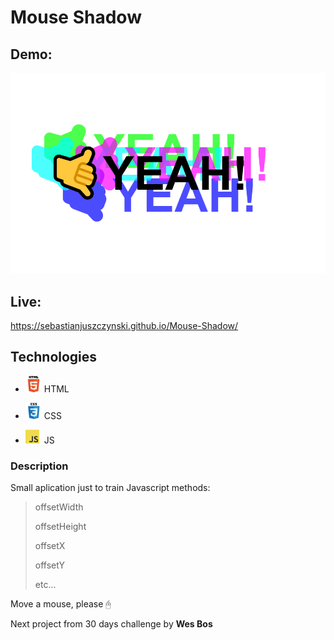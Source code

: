 # Mouse Shadow
## Demo:
![Demo](demo/demo.gif)

## Live:
https://sebastianjuszczynski.github.io/Mouse-Shadow/
## Technologies
- <img alt="HTML" width="26px" src="https://raw.githubusercontent.com/github/explore/80688e429a7d4ef2fca1e82350fe8e3517d3494d/topics/html/html.png" /> HTML

- <img alt="CSS" width="26px" src="https://raw.githubusercontent.com/github/explore/80688e429a7d4ef2fca1e82350fe8e3517d3494d/topics/css/css.png" /> CSS

- <img alt="JavaScript" width="22px" src="https://raw.githubusercontent.com/github/explore/80688e429a7d4ef2fca1e82350fe8e3517d3494d/topics/javascript/javascript.png" />&nbsp;&nbsp;JS

### Description
Small aplication just to train Javascript methods:
> offsetWidth
> 
> offsetHeight
>
> offsetX
> 
> offsetY 
> 
> etc...

Move a mouse, please 🖰

Next project from 30 days challenge by **Wes Bos**